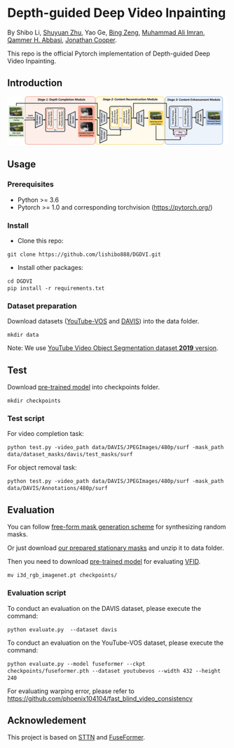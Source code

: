 # Depth-guided Deep Video Inpainting

By Shibo Li, [Shuyuan Zhu](https://ieeexplore-dev.ieee.org/author/37407520000), Yao Ge, [Bing Zeng](https://ieeexplore.ieee.org/author/37270871000), [Muhammad Ali Imran](https://www.gla.ac.uk/schools/engineering/staff/muhammadimran/), [Qammer H. Abbasi](https://www.gla.ac.uk/schools/engineering/staff/qammerabbasi/), [Jonathan Cooper](https://www.gla.ac.uk/schools/engineering/staff/jonathancooper/#biography).

This repo is the official Pytorch implementation of Depth-guided Deep Video Inpainting.

## Introduction
<img src='figs/overview.jpg' width="900px">

## Usage

### Prerequisites
- Python >= 3.6
- Pytorch >= 1.0 and corresponding torchvision (https://pytorch.org/)

### Install
- Clone this repo:
```
git clone https://github.com/lishibo888/DGDVI.git
```
- Install other packages:
```
cd DGDVI
pip install -r requirements.txt
```

### Dataset preparation
Download datasets ([YouTube-VOS](https://competitions.codalab.org/competitions/20127) and [DAVIS](https://davischallenge.org/davis2017/code.html)) into the data folder.

```
mkdir data
```
Note: We use [YouTube Video Object Segmentation dataset **2019** version](https://youtube-vos.org/dataset/).

## Test
Download [pre-trained model](https://drive.google.com/drive/folders/13SBQeUJfsm4haF8JMKapLrriH0bKT1lQ?usp=share_link) into checkpoints folder.
```
mkdir checkpoints
```

### Test script
For video completion task:
```
python test.py -video_path data/DAVIS/JPEGImages/480p/surf -mask_path data/dataset_masks/davis/test_masks/surf
```

For object removal task:
```
python test.py -video_path data/DAVIS/JPEGImages/480p/surf -mask_path data/DAVIS/Annotations/480p/surf
```

## Evaluation
You can follow [free-form mask generation scheme](https://github.com/JiahuiYu/generative_inpainting) for synthesizing random masks.

Or just download [our prepared stationary masks](https://drive.google.com/file/d/1dFTneS_zaJAHjglxU10gYzr1-xALgHa4/view) and unzip it to data folder. 

Then you need to download [pre-trained model](https://drive.google.com/file/d/1A-ilDsXZCVhWh2_erApyL7C0jXhaeTjR/view?usp=sharing) for evaluating [VFID](https://github.com/deepmind/kinetics-i3d). 
```
mv i3d_rgb_imagenet.pt checkpoints/
```

### Evaluation script
To conduct an evaluation on the DAVIS dataset, please execute the command:
```
python evaluate.py  --dataset davis
```

To conduct an evaluation on the YouTube-VOS dataset, please execute the command:
```
python evaluate.py --model fuseformer --ckpt checkpoints/fuseformer.pth --dataset youtubevos --width 432 --height 240
```

For evaluating warping error, please refer to https://github.com/phoenix104104/fast_blind_video_consistency

## Acknowledement
This project is based on [STTN](https://github.com/researchmm/STTN) and [FuseFormer](https://github.com/ruiliu-ai/FuseFormer). 

